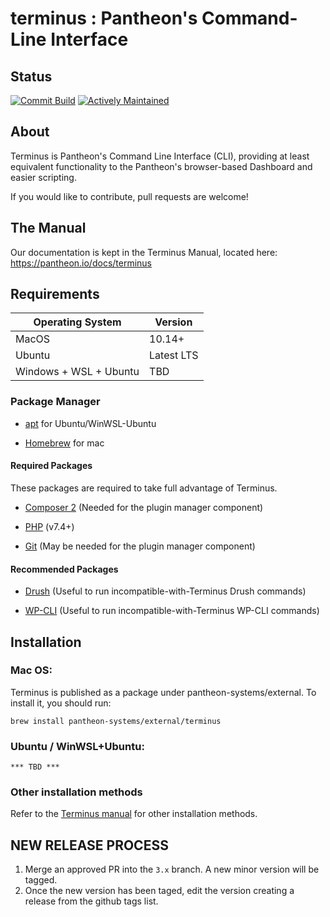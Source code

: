 # terminus : Pantheon's Command-Line Interface

## Status

[![Commit Build](https://github.com/pantheon-systems/terminus/actions/workflows/ci.yml/badge.svg?branch=v3.0)](https://github.com/pantheon-systems/terminus/actions/workflows/ci.yml)
[![Actively Maintained](https://img.shields.io/badge/Pantheon-Actively_Maintained-yellow?logo=pantheon&color=FFDC28)](https://pantheon.io/docs/oss-support-levels#actively-maintained-support)

## About

Terminus is Pantheon's Command Line Interface (CLI), providing at least equivalent functionality to the Pantheon's
browser-based Dashboard and easier scripting.

If you would like to contribute, pull requests are welcome!

## The Manual

Our documentation is kept in the Terminus Manual, located here: https://pantheon.io/docs/terminus

## Requirements

| Operating System       | Version    |
|------------------------|------------|
| MacOS                  | 10.14+     |
| Ubuntu                 | Latest LTS |
| Windows + WSL + Ubuntu | TBD        |

### Package Manager

- [apt](https://ubuntu.com/server/docs/package-management) for Ubuntu/WinWSL-Ubuntu

- [Homebrew](https://brew.sh) for mac

#### Required Packages

These packages are required to take full advantage of Terminus.

- [Composer 2](https://getcomposer.org) (Needed for the plugin manager component)

- [PHP](https://www.php.net) (v7.4+)

- [Git](https://help.github.com/articles/set-up-git/) (May be needed for the plugin manager component)

#### Recommended Packages

- [Drush](http://docs.drush.org/en/master/install/) (Useful to run incompatible-with-Terminus Drush commands)

- [WP-CLI](http://wp-cli.org/) (Useful to run incompatible-with-Terminus WP-CLI commands)


## Installation

### Mac OS:

Terminus is published as a package under pantheon-systems/external. To install it, you should run:

```
brew install pantheon-systems/external/terminus
```

### Ubuntu / WinWSL+Ubuntu:

`*** TBD ***`

### Other installation methods

Refer to the [Terminus manual](https://pantheon.io/docs/terminus/install#install-terminus) for other installation methods.


## NEW RELEASE PROCESS

1. Merge an approved PR into the `3.x` branch. A new minor version will be tagged.
2. Once the new version has been taged, edit the version creating a release from the github tags list.
